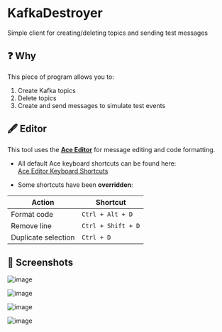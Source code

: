 # KafkaDestroyer
Simple client for creating/deleting topics and sending test messages

## ❓ Why

This piece of program allows you to:
1. Create Kafka topics
2. Delete topics
3. Create and send messages to simulate test events

## 🖋️ Editor

This tool uses the [**Ace Editor**](https://github.com/ajaxorg/ace) for message editing and code formatting.

- All default Ace keyboard shortcuts can be found here:  
  [Ace Editor Keyboard Shortcuts](https://ace.c9.io/demo/keyboard_shortcuts.html)

- Some shortcuts have been **overridden**:

| Action              | Shortcut          |
|---------------------|-------------------|
| Format code         | `Ctrl + Alt + D`  |
| Remove line         | `Ctrl + Shift + D`|
| Duplicate selection | `Ctrl + D`        |

## 📸 Screenshots

![image](https://github.com/user-attachments/assets/a41a8ca4-62a5-4b2c-83a3-0605716340c7)

![image](https://github.com/user-attachments/assets/b8d06daa-cd1f-4c3f-8d3d-46c850e2212d)

![image](https://github.com/user-attachments/assets/a36941f3-20fd-4617-88a0-a2ca98111910)

![image](https://github.com/user-attachments/assets/04d23a03-3816-4abb-ade2-e039089a2e8c)
